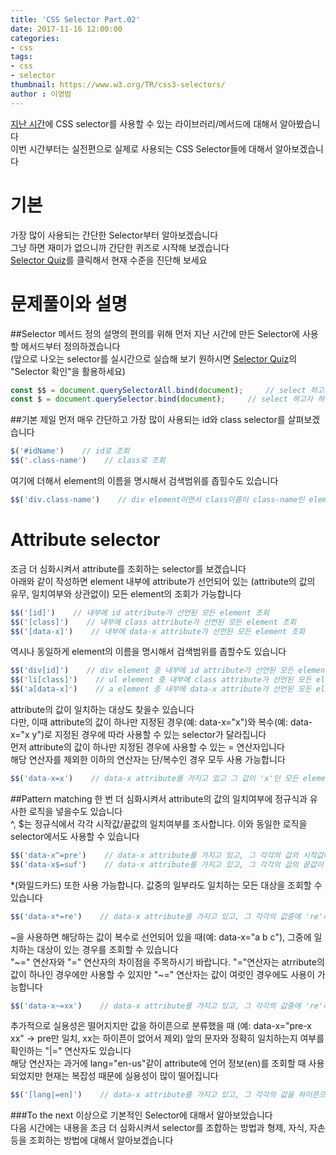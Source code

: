 ```yaml
---
title: 'CSS Selector Part.02'
date: 2017-11-16 12:00:00
categories:
- css
tags:
- css
- selector
thumbnail: https://www.w3.org/TR/css3-selectors/
author : 이영범
---
```




[지난 시간](http://tech.javacafe.io/css/2017/11/09/css_selector_part01/)에 CSS selector를 사용할 수 있는 라이브러리/메서드에 대해서 알아봤습니다<br>
이번 시간부터는 실전편으로 실제로 사용되는 CSS Selector들에 대해서 알아보겠습니다

# 기본 
가장 많이 사용되는 간단한 Selector부터 알아보겠습니다<br>
그냥 하면 재미가 없으니까 간단한 퀴즈로 시작해 보겠습니다<br>
<a href="/html/posts/2017-11-16-css_selector_part02_001.html" target="_blank">Selector Quiz</a>를 클릭해서 현재 수준을 진단해 보세요


# 문제풀이와 설명
##Selector 메서드 정의
설명의 편의를 위해 먼저 지난 시간에 만든 Selector에 사용할 메서드부터 정의하겠습니다<br>
(앞으로 나오는 selector를 실시간으로 실습해 보기 원하시면 <a href="/html/posts/2017-11-16-css_selector_part02_001.html" target="_blank">Selector Quiz</a>의 "Selector 확인"을 활용하세요)
```javascript
const $$ = document.querySelectorAll.bind(document);     // select 하고자 하는 대상이 복수
const $ = document.querySelector.bind(document);     // select 하고자 하는 대상이 단수
```

##기본
제일 먼저 매우 간단하고 가장 많이 사용되는 id와 class selector를 살펴보겠습니다
```javascript
$('#idName')    // id로 조회
$$('.class-name')    // class로 조회
```

여기에 더해서 element의 이름을 명시해서 검색범위를 좁힐수도 있습니다
```javascript
$$('div.class-name')    // div element이면서 class이름이 class-name인 element 조회
```

# Attribute selector
조금 더 심화시켜서 attribute를 조회하는 selector를 보겠습니다<br>
아래와 같이 작성하면 element 내부에 attribute가 선언되어 있는 (attribute의 값의 유무, 일치여부와 상관없이) 모든 element의 조회가 가능합니다
```javascript
$$('[id]')    // 내부에 id attribute가 선언된 모든 element 조회
$$('[class]')    // 내부에 class attribute가 선언된 모든 element 조회
$$('[data-x]')    // 내부에 data-x attribute가 선언된 모든 element 조회
```

역시나 동일하게 element의 이름을 명시해서 검색범위를 좁할수도 있습니다
```javascript
$$('div[id]')    // div element 중 내부에 id attribute가 선언된 모든 element 조회
$$('li[class]')    // ul element 중 내부에 class attribute가 선언된 모든 element 조회
$$('a[data-x]')    // a element 중 내부에 data-x attribute가 선언된 모든 element 조회
```

attribute의 값이 일치하는 대상도 찾을수 있습니다<br>
다만, 이때 attribute의 값이 하나만 지정된 경우(예: data-x="x")와 복수(예: data-x="x y")로 지정된 경우에 따라 사용할 수 있는 selector가 달라집니다<br>
먼저 attribute의 값이 하나만 지정된 경우에 사용할 수 있는 = 연산자입니다<br>
해당 연산자를 제외한 이하의 연산자는 단/복수인 경우 모두 사용 가능합니다
```javascript
$$('data-x=x')    // data-x attribute를 가지고 있고 그 값이 'x'인 모든 element 조회
```

##Pattern matching
한 번 더 심화시켜서 attribute의 값의 일치여부에 정규식과 유사한 로직을 넣을수도 있습니다<br>
^, $는 정규식에서 각각 시작값/끝값의 일치여부를 조사합니다. 이와 동일한 로직을 selector에서도 사용할 수 있습니다<br>
```javascript
$$('data-x^=pre')    // data-x attribute를 가지고 있고, 그 각각의 값의 시작값이 'pre'인 모든 element 조회
$$('data-x$=suf')    // data-x attribute를 가지고 있고, 그 각각의 값의 끝값이 'suf'인 모든 element 조회
```

*(와일드카드) 또한 사용 가능합니다. 값중의 일부라도 일치하는 모든 대상을 조회할 수 있습니다
```javascript
$$('data-x*=re')    // data-x attribute를 가지고 있고, 그 각각의 값중에 're'라는 글자가 포함된 모든 element 조회
```

~을 사용하면 해당하는 값이 복수로 선언되어 있을 때(예: data-x="a b c"), 그중에 일치하는 대상이 있는 경우를 조회할 수 있습니다<br>
"~=" 연산자와 "=" 연산자의 차이점을 주목하시기 바랍니다. "="연산자는 atrribute의 값이 하나인 경우에만 사용할 수 있지만 "~=" 연산자는 값이 여럿인 경우에도 사용이 가능합니다
```javascript
$$('data-x~=xx')    // data-x attribute를 가지고 있고, 그 각각의 값중에 're'라는 글자가 포함된 모든 element 조회
```

추가적으로 실용성은 떨어지지만 값을 하이픈으로 분류했을 때 (예: data-x="pre-x xx" -> pre만 일치, xx는 하이픈이 없어서 제외) 앞의 문자와 정확히 일치하는지 여부를 확인하는 "|=" 연산자도 있습니다<br>
해당 연산자는 과거에 lang="en-us"같이 attribute에 언어 정보(en)를 조회할 때 사용되었지만 현재는 복잡성 때문에 실용성이 많이 떨어집니다 
```javascript
$$('[lang|=en]')    // data-x attribute를 가지고 있고, 그 각각의 값을 하이픈으로 분리했을 때 분류된 첫 단어가 'en'과 정확히 일치하는 모든 element 조회
```
###To the next
이상으로 기본적인 Selector에 대해서 알아보았습니다<br>
다음 시간에는 내용을 조금 더 심화시켜서 selector를 조합하는 방법과 형제, 자식, 자손 등을 조회하는 방법에 대해서 알아보겠습니다